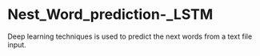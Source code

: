 # Nest_Word_prediction-_LSTM

Deep learning techniques is used to predict the next words from a text file input.
